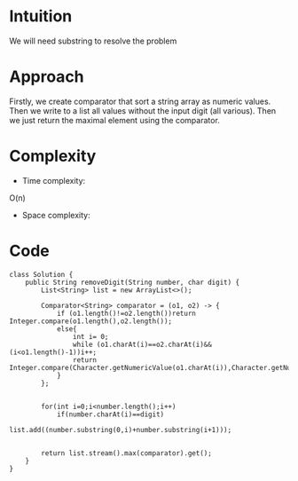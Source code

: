# Intuition
<!-- Describe your first thoughts on how to solve this problem. -->
We will need substring to resolve the problem
# Approach
<!-- Describe your approach to solving the problem. -->
Firstly, we create comparator that sort a string array as numeric values. Then we write to a list all values without the input digit (all various). Then we just return the maximal element using the comparator.
# Complexity
- Time complexity:
<!-- Add your time complexity here, e.g. $$O(n)$$ -->
O(n)
- Space complexity:
<!-- Add your space complexity here, e.g. $$O(n)$$ -->

# Code
```
class Solution {
    public String removeDigit(String number, char digit) {
        List<String> list = new ArrayList<>();

        Comparator<String> comparator = (o1, o2) -> {
            if (o1.length()!=o2.length())return Integer.compare(o1.length(),o2.length());
            else{
                int i= 0;
                while (o1.charAt(i)==o2.charAt(i)&&(i<o1.length()-1))i++;
                return Integer.compare(Character.getNumericValue(o1.charAt(i)),Character.getNumericValue(o2.charAt(i)));
            }
        };


        for(int i=0;i<number.length();i++)
            if(number.charAt(i)==digit)
                list.add((number.substring(0,i)+number.substring(i+1)));


        return list.stream().max(comparator).get();
    }
}
```
